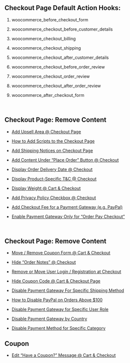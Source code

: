 ## Checkout Page Default Action Hooks:

1)  woocommerce_before_checkout_form

2)  woocommerce_checkout_before_customer_details

3)  woocommerce_checkout_billing

4)  woocommerce_checkout_shipping

5)  woocommerce_checkout_after_customer_details

6)  woocommerce_checkout_before_order_review

7)  woocommerce_checkout_order_review

8)  woocommerce_checkout_after_order_review

9)  woocommerce_after_checkout_form

<br/>

## Checkout Page: Remove Content


* [Add Upsell Area @ Checkout Page](https://businessbloomer.com/woocommerce-add-upsell-area-checkout-page/)

* [How to Add Scripts to the Checkout Page](https://businessbloomer.com/woocommerce-add-html-javascript-checkout-page/)

* [Add Shipping Notices on Checkout Page](https://businessbloomer.com/woocommerce-add-shipping-notices-checkout-page/)

* [Add Content Under “Place Order” Button @ Checkout](https://businessbloomer.com/woocommerce-add-content-under-place-order-button-checkout/)

* [Display Order Delivery Date @ Checkout](https://businessbloomer.com/woocommerce-display-order-delivery-date-checkout/)

* [Display Product-Specific T&C @ Checkout](https://businessbloomer.com/woocommerce-display-product-specific-tc-checkout/)

* [Display Weight @ Cart & Checkout](https://businessbloomer.com/woocommerce-display-weight-cart-checkout/)

* [Add Privacy Policy Checkbox @ Checkout](https://businessbloomer.com/woocommerce-additional-acceptance-checkbox-checkout/)
* [Add Checkout Fee for a Payment Gateway (e.g. PayPal)](https://www.businessbloomer.com/woocommerce-add-fee-to-cart/)
* [Enable Payment Gateway Only for “Order Pay Checkout”](https://www.businessbloomer.com/woocommerce-enable-payment-gateway-only-for-order-pay-checkout/)

<br/>

## Checkout Page: Remove Content

* [Move / Remove Coupon Form @ Cart & Checkout](https://businessbloomer.com/woocommerce-move-remove-coupon-form-cart-checkout/)

* [Hide “Order Notes” @ Checkout](https://businessbloomer.com/woocommerce-remove-order-notes-checkout-page/)

* [Remove or Move User Login / Registration at Checkout](https://businessbloomer.com/woocommerce-remove-move-loginregistration-checkout/)

* [Hide Coupon Code @ Cart & Checkout Page](https://businessbloomer.com/woocommerce-hide-coupon-code-cartcheckout-page/)

* [Disable Payment Gateway For Specific Shipping Method](https://www.businessbloomer.com/woocommerce-disable-payment-gateway-for-specific-shipping-method/)
* [How to Disable PayPal on Orders Above $100](https://www.businessbloomer.com/woocommerce-disable-paypal-orders-100/)
* [Disable Payment Gateway for Specific User Role](https://www.businessbloomer.com/disable-payment-gateway-specific-user-role-woocommerce/)
* [Disable Payment Gateway by Country](https://www.businessbloomer.com/disable-payment-gateway-specific-country-woocommerce/)
* [Disable Payment Method for Specific Category](https://www.businessbloomer.com/woocommerce-disable-payment-method-for-specific-category/)


## Coupon
* [Edit “Have a Coupon?” Message @ Cart & Checkout](https://www.businessbloomer.com/woocommerce-change-coupon-code-message-cart-checkout/)

